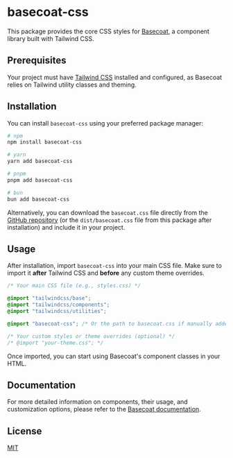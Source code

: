 # basecoat-css

This package provides the core CSS styles for [Basecoat](https://basecoatui.com), a component library built with Tailwind CSS.

## Prerequisites

Your project must have [Tailwind CSS](https://tailwindcss.com/docs/installation) installed and configured, as Basecoat relies on Tailwind utility classes and theming.

## Installation

You can install `basecoat-css` using your preferred package manager:

```bash
# npm
npm install basecoat-css

# yarn
yarn add basecoat-css

# pnpm
pnpm add basecoat-css

# bun
bun add basecoat-css
```

Alternatively, you can download the `basecoat.css` file directly from the [GitHub repository](https://github.com/hunvreus/basecoat/blob/main/src/css/basecoat.css) (or the `dist/basecoat.css` file from this package after installation) and include it in your project.

## Usage

After installation, import `basecoat-css` into your main CSS file. Make sure to import it **after** Tailwind CSS and **before** any custom theme overrides.

```css
/* Your main CSS file (e.g., styles.css) */

@import "tailwindcss/base";
@import "tailwindcss/components";
@import "tailwindcss/utilities";

@import "basecoat-css"; /* Or the path to basecoat.css if manually added */

/* Your custom styles or theme overrides (optional) */
/* @import "your-theme.css"; */
```

Once imported, you can start using Basecoat's component classes in your HTML.

## Documentation

For more detailed information on components, their usage, and customization options, please refer to the [Basecoat documentation](https://basecoatui.com/installation/#install-css).

## License

[MIT](https://github.com/hunvreus/basecoat/blob/main/LICENSE.md)